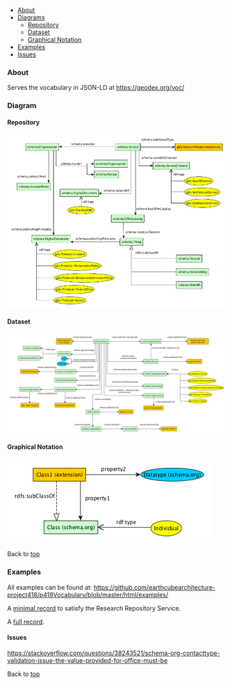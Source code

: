 <a id="top"></a>

* [About](#about)
* [Diagrams](#diagrams)
  * [Repository](#repository-diagram)
  * [Dataset](#dataset-diagram)
  * [Graphical Notation](#graphical-notation)
* [Examples](#examples)
* [Issues](#issues)

<a id="about"></a>
### About

Serves the vocabulary in JSON-LD at https://geodex.org/voc/

<a id="diagrams"></a>
### Diagram

<a id="repository-diagram"></a>
#### Repository
![Research Repository Service Vocabulary](html/voc/static/schema/diagrams/repository.png "Research Repository Service")

<a id="dataset-diagram"></a>
#### Dataset
![Dataset](html/voc/static/schema/diagrams/dataset.png "Dataset")

<a id="graphical-notation"></a>
#### Graphical Notation
![Graphical Notation](html/voc/static/schema/diagrams/graphical-notation.png "Graphical Notation")

Back to [top](#top)

<a id="examples"></a>
### Examples

All examples can be found at: https://github.com/earthcubearchitecture-project418/p418Vocabulary/blob/master/html/examples/

A [minimal record](https://github.com/earthcubearchitecture-project418/p418Vocabulary/blob/master/html/examples/required.jsonld) to satisfy the Research Repository Service.

A [full record](https://github.com/earthcubearchitecture-project418/p418Vocabulary/blob/master/html/examples/full.jsonld).

<a id="issues"></a>
#### Issues

https://stackoverflow.com/questions/38243521/schema-org-contacttype-validation-issue-the-value-provided-for-office-must-be

Back to [top](#top)
